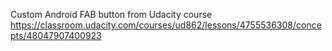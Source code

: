 Custom Android FAB button from Udacity course
https://classroom.udacity.com/courses/ud862/lessons/4755536308/concepts/48047907400923
